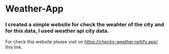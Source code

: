 # Weather-App
### I created a simple website for check the weahter of the city and for this data, I used weather api city data.
For check this website please visit on https://checks-weather.netlify.app/ this link.
